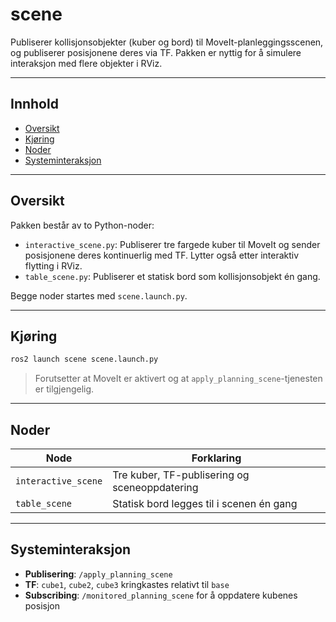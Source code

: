 # scene

Publiserer kollisjonsobjekter (kuber og bord) til MoveIt-planleggingsscenen, og publiserer posisjonene deres via TF. Pakken er nyttig for å simulere interaksjon med flere objekter i RViz.

---

## Innhold

- [Oversikt](#oversikt)
- [Kjøring](#kjøring)
- [Noder](#noder)
- [Systeminteraksjon](#systeminteraksjon)

---

## Oversikt

Pakken består av to Python-noder:

- `interactive_scene.py`: Publiserer tre fargede kuber til MoveIt og sender posisjonene deres kontinuerlig med TF. Lytter også etter interaktiv flytting i RViz.
- `table_scene.py`: Publiserer et statisk bord som kollisjonsobjekt én gang.

Begge noder startes med `scene.launch.py`.

---

## Kjøring

```bash
ros2 launch scene scene.launch.py
```

> Forutsetter at MoveIt er aktivert og at `apply_planning_scene`-tjenesten er tilgjengelig.

---

## Noder

| Node               | Forklaring                                      |
|--------------------|--------------------------------------------------|
| `interactive_scene`| Tre kuber, TF-publisering og sceneoppdatering   |
| `table_scene`      | Statisk bord legges til i scenen én gang        |

---

## Systeminteraksjon

- **Publisering**: `/apply_planning_scene`
- **TF**: `cube1`, `cube2`, `cube3` kringkastes relativt til `base`
- **Subscribing**: `/monitored_planning_scene` for å oppdatere kubenes posisjon


